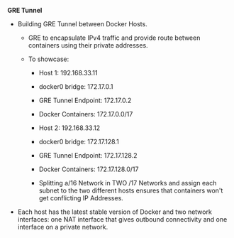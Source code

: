 **GRE Tunnel**
  - Building GRE Tunnel between Docker Hosts.
    - GRE to encapsulate IPv4 traffic and provide route between containers using their private addresses.
      
    - To showcase:
      - Host 1: 192.168.33.11
      - docker0 bridge: 172.17.0.1
      - GRE Tunnel Endpoint: 172.17.0.2
      - Docker Containers: 172.17.0.0/17
        
      - Host 2: 192.168.33.12
      - docker0 bridge: 172.17.128.1
      - GRE Tunnel Endpoint: 172.17.128.2
      - Docker Containers: 172.17.128.0/17
      
      - Splitting a/16 Network in TWO /17 Networks and assign each subnet to the two different hosts ensures that containers 
          won't get conflicting IP Addresses.
          
   - Each host has the latest stable version of Docker and two network interfaces: one NAT interface that gives outbound           connectivity and one interface on a private network.
